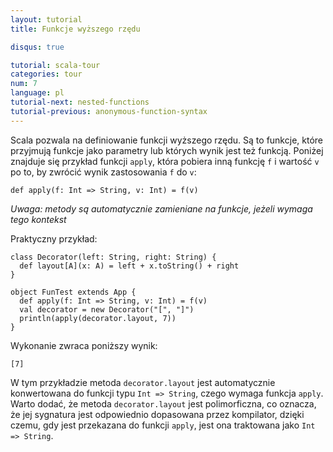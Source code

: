```yaml
---
layout: tutorial
title: Funkcje wyższego rzędu

disqus: true

tutorial: scala-tour
categories: tour
num: 7
language: pl
tutorial-next: nested-functions
tutorial-previous: anonymous-function-syntax
---
```


Scala pozwala na definiowanie funkcji wyższego rzędu. Są to funkcje, które przyjmują funkcje jako parametry lub których wynik jest też funkcją. Poniżej znajduje się przykład funkcji `apply`, która pobiera inną funkcję `f` i wartość `v` po to, by zwrócić wynik zastosowania `f` do `v`:

```tut
def apply(f: Int => String, v: Int) = f(v)
```

_Uwaga: metody są automatycznie zamieniane na funkcje, jeżeli wymaga tego kontekst_

Praktyczny przykład:
 
```tut
class Decorator(left: String, right: String) {
  def layout[A](x: A) = left + x.toString() + right
}

object FunTest extends App {
  def apply(f: Int => String, v: Int) = f(v)
  val decorator = new Decorator("[", "]")
  println(apply(decorator.layout, 7))
}
```
 
Wykonanie zwraca poniższy wynik:

```
[7]
```

W tym przykładzie metoda `decorator.layout` jest automatycznie konwertowana do funkcji typu `Int => String`, czego wymaga funkcja `apply`. Warto dodać, że metoda `decorator.layout` jest polimorficzna, co oznacza, że jej sygnatura jest odpowiednio dopasowana przez kompilator, dzięki czemu, gdy jest przekazana do funkcji `apply`, jest ona traktowana jako `Int => String`.
